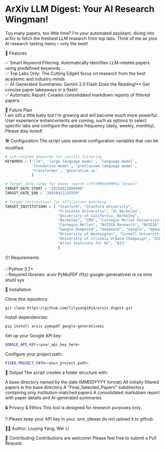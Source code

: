 # ArXiv LLM Digest: Your AI Research Wingman!

Too many papers, too little time? I'm your automated assistant, diving into arXiv to fetch the freshest LLM research from top labs. Think of me as your AI research tasting menu – only the best!  


🌟 Features

✅ Smart Keyword Filtering: Automatically identifies LLM-related papers using predefined keywords  
✅ Top Labs Only: The Cutting Edge!I focus on research from the best academic and industry minds  
✅ AI-Generated Summaries: Gemini 2.0 Flash Does the Reading!** Get concise paper takeaways in a flash!  
✅ Automatic Report: Creates consolidated markdown reports of filtered papers 

🌟 Future Plan  
I am still a little baby but I'm growing and will become much more powerful. User experience enhancements are coming, such as options to select specific labs and configure the update frequency (daily, weekly, monthly). Please stay tuned!


🛠️ Configuration The script uses several configuration variables that can be modified:

```python
# LLM-related keywords for initial filtering  
KEYWORDS = ['llm', 'large language model', 'language model',
            'foundation model', 'pretrained language model',
            'transformer', 'generative ai'
            ]  

# Target date range for paper search (YYYYMMDDHHMMSS format)  
TARGET_DATE_START = "20250411000000"  
TARGET_DATE_END = "20250411235959"  

# Target institutions for affiliation matching
TARGET_INSTITUTIONS = [ "Stanford", "Stanford University",
                        "Princeton University", "UC Berkeley",
                        "University of California, Berkeley",
                        "Berkeley", "CMU", "Carnegie Mellon University",
                        "Carnegie Mellon", "NVIDIA Research", "NVIDIA",
                        "Google Deepmind", "Deepmind", "Google", "OpenAI",
                        "University of Washington", "Cornell University",
                        "University of Illinois Urbana-Champaign", "UIUC",
                        "Allen Institute for AI", "AI2"
                        ]
```

📦 Requirements

✅Python 3.7+  
✅Required libraries: arxiv PyMuPDF (fitz) google-generativeai re os time shutil sys


🚀 Installation

Clone this repository: 
```bash
git clone https://github.com/lilyyang1014/arxiv_digest.git
```

Install dependencies: 
```bash
pip install arxiv pymupdf google-generativeai
```

Set up your Google API key:

```bash
GOOGLE_API_KEY=<your_api_key_here>
```

Configure your project path:

```bash
FIXED_PROJECT_PATH=<your_project_path>
```


📝 Output The script creates a folder structure with:

A base directory named by the date (MMDDYYYY format) All initially filtered papers in the base directory A "Final_Selected_Papers" subdirectory containing only institution-matched papers A consolidated markdown report with paper details and AI-generated summaries


🔒 Privacy & Ethics This tool is designed for research purposes only. 

‼️ Please keep your API key in your .env, please do not upload it to github.

🙋‍♀️ Author: Liuying Yang, Wei Li

🤝 Contributing Contributions are welcome! Please feel free to submit a Pull Request.

